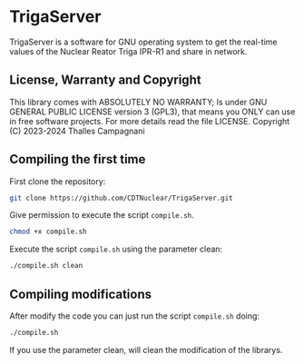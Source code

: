 # TrigaServer

TrigaServer is a software for GNU operating system to get the real-time values of the Nuclear Reator Triga IPR-R1 and share in network.

## License, Warranty and Copyright

This library comes with ABSOLUTELY NO WARRANTY; Is under GNU GENERAL PUBLIC LICENSE version 3 (GPL3), that means you ONLY can use in free software projects.
For more details read the file LICENSE.
Copyright (C) 2023-2024  Thalles Campagnani

## Compiling the first time

First clone the repository:

``` Bash
git clone https://github.com/CDTNuclear/TrigaServer.git
```

Give permission to execute the script ```compile.sh```.

``` Bash
chmod +x compile.sh
```

Execute the script ```compile.sh``` using the parameter clean:

``` Bash
./compile.sh clean
```

## Compiling modifications

After modify the code you can just run the script ```compile.sh``` doing:

``` Bash
./compile.sh
```

If you use the parameter clean, will clean the modification of the librarys.